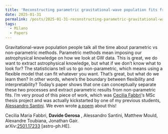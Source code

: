 ```yaml
---
title: 'Reconstructing parametric gravitational-wave population fits from non-parametric results without refitting the data'
date: 2025-01-31
permalink: /posts/2025-01-31-reconstructing-parametric-gravitational-wave-population-fits-from-non-parametric-results-without-refitting-the-data
tags:
  - Milano
  - Papers
---
```


Gravitational-wave population people talk all the time about parametric vs non-parametric methods. Parametric methods mean imposing our astrophysical knowledge on how we look at GW data. This is great, we do want to extract astrophysical knowledge, but what if we don’t know what to look for? The statisticians tell us to go non-parametric, which means using a flexible model that can fit whatever you want. That’s great, but what do we learn then? In other words, where’s the boundary between flexibility and interpretability? Today’s paper shows that one can conceptually separate these two processes and extract parametric results from non-parametric fits. I’m very proud of this piece of work, which was [Cecilia Fabbri](<../../../../../index.html?p=6143>)‘s MSc thesis project and was actually kickstarted by one of my previous students, [Alessandro Santini](<../../../../../index.html?p=5623>). We even wrote [a poem](<../../../../../index.html?p=6058>) about this!

Cecilia Maria Fabbri, **Davide Gerosa** , Alessandro Santini, Matthew Mould, Alexandre Toubiana, Jonathan Gair.  
arXiv:[](<https://arxiv.org/abs/2204.00026>)[](<https://arxiv.org/abs/2204.03423>)[2501.17233](<https://arxiv.org/abs/2501.17233>) [astro-ph.HE].

